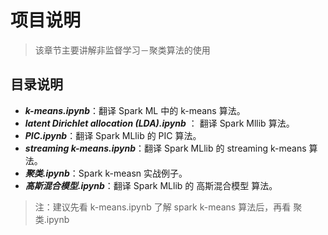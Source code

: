 # 项目说明
> 该章节主要讲解非监督学习－聚类算法的使用

## 目录说明
- ***k-means.ipynb***：翻译 Spark ML 中的 k-means 算法。
- ***latent Dirichlet allocation (LDA).ipynb*** ： 翻译 Spark Mllib 算法。
- ***PIC.ipynb***：翻译 Spark MLlib 的 PIC 算法。
- ***streaming k-means.ipynb***：翻译 Spark MLlib 的 streaming k-means 算法。
- ***聚类.ipynb***：Spark k-measn 实战例子。
- ***高斯混合模型.ipynb***：翻译 Spark MLlib 的 高斯混合模型 算法。

> 注：建议先看 k-means.ipynb 了解 spark k-means 算法后，再看 聚类.ipynb